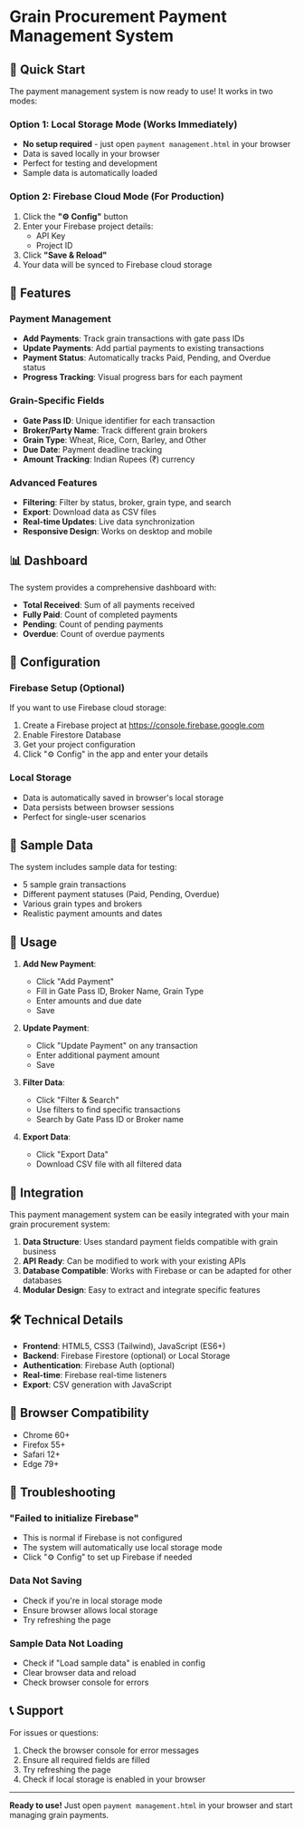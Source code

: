 # Grain Procurement Payment Management System

## 🚀 Quick Start

The payment management system is now ready to use! It works in two modes:

### Option 1: Local Storage Mode (Works Immediately)
- **No setup required** - just open `payment management.html` in your browser
- Data is saved locally in your browser
- Perfect for testing and development
- Sample data is automatically loaded

### Option 2: Firebase Cloud Mode (For Production)
1. Click the **"⚙️ Config"** button
2. Enter your Firebase project details:
   - API Key
   - Project ID
3. Click **"Save & Reload"**
4. Your data will be synced to Firebase cloud storage

## 🌾 Features

### Payment Management
- **Add Payments**: Track grain transactions with gate pass IDs
- **Update Payments**: Add partial payments to existing transactions
- **Payment Status**: Automatically tracks Paid, Pending, and Overdue status
- **Progress Tracking**: Visual progress bars for each payment

### Grain-Specific Fields
- **Gate Pass ID**: Unique identifier for each transaction
- **Broker/Party Name**: Track different grain brokers
- **Grain Type**: Wheat, Rice, Corn, Barley, and Other
- **Due Date**: Payment deadline tracking
- **Amount Tracking**: Indian Rupees (₹) currency

### Advanced Features
- **Filtering**: Filter by status, broker, grain type, and search
- **Export**: Download data as CSV files
- **Real-time Updates**: Live data synchronization
- **Responsive Design**: Works on desktop and mobile

## 📊 Dashboard

The system provides a comprehensive dashboard with:
- **Total Received**: Sum of all payments received
- **Fully Paid**: Count of completed payments
- **Pending**: Count of pending payments
- **Overdue**: Count of overdue payments

## 🔧 Configuration

### Firebase Setup (Optional)
If you want to use Firebase cloud storage:

1. Create a Firebase project at https://console.firebase.google.com
2. Enable Firestore Database
3. Get your project configuration
4. Click "⚙️ Config" in the app and enter your details

### Local Storage
- Data is automatically saved in browser's local storage
- Data persists between browser sessions
- Perfect for single-user scenarios

## 📝 Sample Data

The system includes sample data for testing:
- 5 sample grain transactions
- Different payment statuses (Paid, Pending, Overdue)
- Various grain types and brokers
- Realistic payment amounts and dates

## 🎯 Usage

1. **Add New Payment**:
   - Click "Add Payment"
   - Fill in Gate Pass ID, Broker Name, Grain Type
   - Enter amounts and due date
   - Save

2. **Update Payment**:
   - Click "Update Payment" on any transaction
   - Enter additional payment amount
   - Save

3. **Filter Data**:
   - Click "Filter & Search"
   - Use filters to find specific transactions
   - Search by Gate Pass ID or Broker name

4. **Export Data**:
   - Click "Export Data"
   - Download CSV file with all filtered data

## 🔄 Integration

This payment management system can be easily integrated with your main grain procurement system:

1. **Data Structure**: Uses standard payment fields compatible with grain business
2. **API Ready**: Can be modified to work with your existing APIs
3. **Database Compatible**: Works with Firebase or can be adapted for other databases
4. **Modular Design**: Easy to extract and integrate specific features

## 🛠️ Technical Details

- **Frontend**: HTML5, CSS3 (Tailwind), JavaScript (ES6+)
- **Backend**: Firebase Firestore (optional) or Local Storage
- **Authentication**: Firebase Auth (optional)
- **Real-time**: Firebase real-time listeners
- **Export**: CSV generation with JavaScript

## 📱 Browser Compatibility

- Chrome 60+
- Firefox 55+
- Safari 12+
- Edge 79+

## 🚨 Troubleshooting

### "Failed to initialize Firebase"
- This is normal if Firebase is not configured
- The system will automatically use local storage mode
- Click "⚙️ Config" to set up Firebase if needed

### Data Not Saving
- Check if you're in local storage mode
- Ensure browser allows local storage
- Try refreshing the page

### Sample Data Not Loading
- Check if "Load sample data" is enabled in config
- Clear browser data and reload
- Check browser console for errors

## 📞 Support

For issues or questions:
1. Check the browser console for error messages
2. Ensure all required fields are filled
3. Try refreshing the page
4. Check if local storage is enabled in your browser

---

**Ready to use!** Just open `payment management.html` in your browser and start managing grain payments.
